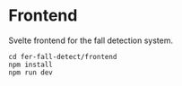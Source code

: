 # Frontend

Svelte frontend for the fall detection system.

`cd fer-fall-detect/frontend`   
`npm install`  
`npm run dev`
